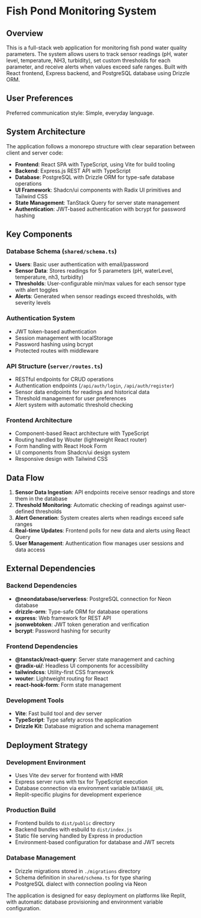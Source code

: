 # Fish Pond Monitoring System

## Overview

This is a full-stack web application for monitoring fish pond water quality parameters. The system allows users to track sensor readings (pH, water level, temperature, NH3, turbidity), set custom thresholds for each parameter, and receive alerts when values exceed safe ranges. Built with React frontend, Express backend, and PostgreSQL database using Drizzle ORM.

## User Preferences

Preferred communication style: Simple, everyday language.

## System Architecture

The application follows a monorepo structure with clear separation between client and server code:

- **Frontend**: React SPA with TypeScript, using Vite for build tooling
- **Backend**: Express.js REST API with TypeScript
- **Database**: PostgreSQL with Drizzle ORM for type-safe database operations
- **UI Framework**: Shadcn/ui components with Radix UI primitives and Tailwind CSS
- **State Management**: TanStack Query for server state management
- **Authentication**: JWT-based authentication with bcrypt for password hashing

## Key Components

### Database Schema (`shared/schema.ts`)
- **Users**: Basic user authentication with email/password
- **Sensor Data**: Stores readings for 5 parameters (pH, waterLevel, temperature, nh3, turbidity)
- **Thresholds**: User-configurable min/max values for each sensor type with alert toggles
- **Alerts**: Generated when sensor readings exceed thresholds, with severity levels

### Authentication System
- JWT token-based authentication
- Session management with localStorage
- Password hashing using bcrypt
- Protected routes with middleware

### API Structure (`server/routes.ts`)
- RESTful endpoints for CRUD operations
- Authentication endpoints (`/api/auth/login`, `/api/auth/register`)
- Sensor data endpoints for readings and historical data
- Threshold management for user preferences
- Alert system with automatic threshold checking

### Frontend Architecture
- Component-based React architecture with TypeScript
- Routing handled by Wouter (lightweight React router)
- Form handling with React Hook Form
- UI components from Shadcn/ui design system
- Responsive design with Tailwind CSS

## Data Flow

1. **Sensor Data Ingestion**: API endpoints receive sensor readings and store them in the database
2. **Threshold Monitoring**: Automatic checking of readings against user-defined thresholds
3. **Alert Generation**: System creates alerts when readings exceed safe ranges
4. **Real-time Updates**: Frontend polls for new data and alerts using React Query
5. **User Management**: Authentication flow manages user sessions and data access

## External Dependencies

### Backend Dependencies
- **@neondatabase/serverless**: PostgreSQL connection for Neon database
- **drizzle-orm**: Type-safe ORM for database operations
- **express**: Web framework for REST API
- **jsonwebtoken**: JWT token generation and verification
- **bcrypt**: Password hashing for security

### Frontend Dependencies
- **@tanstack/react-query**: Server state management and caching
- **@radix-ui/**: Headless UI components for accessibility
- **tailwindcss**: Utility-first CSS framework
- **wouter**: Lightweight routing for React
- **react-hook-form**: Form state management

### Development Tools
- **Vite**: Fast build tool and dev server
- **TypeScript**: Type safety across the application
- **Drizzle Kit**: Database migration and schema management

## Deployment Strategy

### Development Environment
- Uses Vite dev server for frontend with HMR
- Express server runs with tsx for TypeScript execution
- Database connection via environment variable `DATABASE_URL`
- Replit-specific plugins for development experience

### Production Build
- Frontend builds to `dist/public` directory
- Backend bundles with esbuild to `dist/index.js`
- Static file serving handled by Express in production
- Environment-based configuration for database and JWT secrets

### Database Management
- Drizzle migrations stored in `./migrations` directory
- Schema definition in `shared/schema.ts` for type sharing
- PostgreSQL dialect with connection pooling via Neon

The application is designed for easy deployment on platforms like Replit, with automatic database provisioning and environment variable configuration.